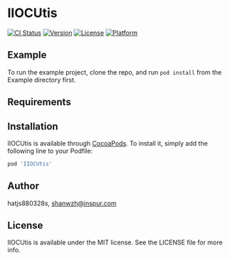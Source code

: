 # IIOCUtis

[![CI Status](https://img.shields.io/travis/hatjs880328s/IIOCUtis.svg?style=flat)](https://travis-ci.org/hatjs880328s/IIOCUtis)
[![Version](https://img.shields.io/cocoapods/v/IIOCUtis.svg?style=flat)](https://cocoapods.org/pods/IIOCUtis)
[![License](https://img.shields.io/cocoapods/l/IIOCUtis.svg?style=flat)](https://cocoapods.org/pods/IIOCUtis)
[![Platform](https://img.shields.io/cocoapods/p/IIOCUtis.svg?style=flat)](https://cocoapods.org/pods/IIOCUtis)

## Example

To run the example project, clone the repo, and run `pod install` from the Example directory first.

## Requirements

## Installation

IIOCUtis is available through [CocoaPods](https://cocoapods.org). To install
it, simply add the following line to your Podfile:

```ruby
pod 'IIOCUtis'
```

## Author

hatjs880328s, shanwzh@inspur.com

## License

IIOCUtis is available under the MIT license. See the LICENSE file for more info.
